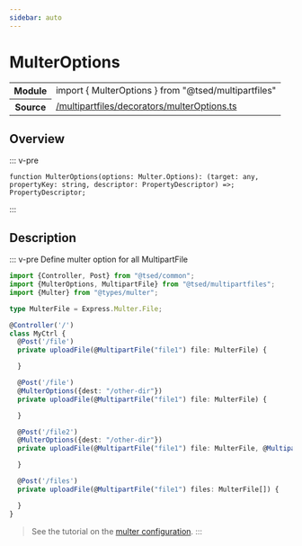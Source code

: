 ```yaml
---
sidebar: auto
---
```

# MulterOptions <Badge text="Decorator" type="decorator"/>
<!-- Summary -->
<section class="symbol-info"><table class="is-full-width"><tbody><tr><th>Module</th><td><div class="lang-typescript"><span class="token keyword">import</span> { MulterOptions }&nbsp;<span class="token keyword">from</span>&nbsp;<span class="token string">"@tsed/multipartfiles"</span></div></td></tr><tr><th>Source</th><td><a href="https://github.com/Romakita/ts-express-decorators/blob/v4.30.0/src//multipartfiles/decorators/multerOptions.ts#L0-L0">/multipartfiles/decorators/multerOptions.ts</a></td></tr></tbody></table></section>

<!-- Overview -->
## Overview


::: v-pre
<pre><code class="typescript-lang ">function <span class="token function">MulterOptions</span><span class="token punctuation">(</span>options<span class="token punctuation">:</span> Multer.Options<span class="token punctuation">)</span><span class="token punctuation">:</span> <span class="token punctuation">(</span>target<span class="token punctuation">:</span> <span class="token keyword">any</span><span class="token punctuation">,</span> propertyKey<span class="token punctuation">:</span> <span class="token keyword">string</span><span class="token punctuation">,</span> descriptor<span class="token punctuation">:</span> PropertyDescriptor<span class="token punctuation">)</span> =&gt<span class="token punctuation">;</span> PropertyDescriptor<span class="token punctuation">;</span></code></pre>
:::


<!-- Description -->
## Description

::: v-pre
Define multer option for all MultipartFile

```typescript
import {Controller, Post} from "@tsed/common";
import {MulterOptions, MultipartFile} from "@tsed/multipartfiles";
import {Multer} from "@types/multer";

type MulterFile = Express.Multer.File;

@Controller('/')
class MyCtrl {
  @Post('/file')
  private uploadFile(@MultipartFile("file1") file: MulterFile) {

  }

  @Post('/file')
  @MulterOptions({dest: "/other-dir"})
  private uploadFile(@MultipartFile("file1") file: MulterFile) {

  }

  @Post('/file2')
  @MulterOptions({dest: "/other-dir"})
  private uploadFile(@MultipartFile("file1") file: MulterFile, @MultipartFile("file2") file2: MulterFile) {

  }

  @Post('/files')
  private uploadFile(@MultipartFile("file1") files: MulterFile[]) {

  }
}
```

> See the tutorial on the [multer configuration](tutorials/upload-files-with-multer.md).
:::